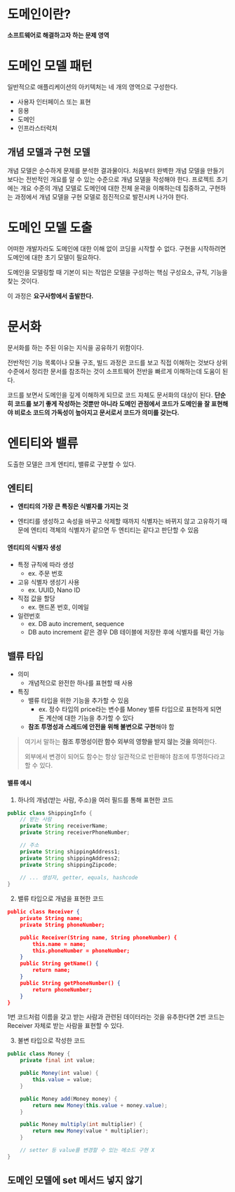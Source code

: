 # **도메인이란?**

**소프트웨어로 해결하고자 하는 문제 영역**



# 도메인 모델 패턴

일반적으로 애플리케이션의 아키텍처는 네 개의 영역으로 구성한다.

- 사용자 인터페이스 또는 표현
- 응용
- 도메인
- 인프라스터럭처

## 개념 모델과 구현 모델

개념 모델은 순수하게 문제를 분석한 결과물이다.  처음부터 완벽한 개념 모델을 만들기보다는 전반적인 개요를 알 수 있는 수준으로 개념 모델을 작성해야 한다. 프로젝트 초기에는 개요 수준의 개념 모델로 도메인에 대한 전체 윤곽을 이해하는데 집중하고, 구현하는 과정에서 개념 모델을 구현 모델로 점진적으로 발전시켜 나가야 한다.



# 도메인 모델 도출

어떠한 개발자라도 도메인에 대한 이해 없이 코딩을 시작할 수 없다. 구현을 시작하려면 도메인에 대한 초기 모델이 필요하다.

도메인을 모델링할 때 기본이 되는 작업은 모델을 구성하는 핵심 구성요소, 규칙, 기능을 찾는 것이다.

이 과정은 **요구사항에서 출발한다.**



# 문서화

문서화를 하는 주된 이유는 지식을 공유하기 위함이다. 

전반적인 기능 목록이나 모듈 구조, 빌드 과정은 코드를 보고 직접 이해하는 것보다 상위 수준에서 정리한 문서를 참조하는 것이 소프트웨어 전반을 빠르게 이해하는데 도움이 된다.

코드를 보면서 도메인을 깊게 이해하게 되므로 코드 자체도 문서화의 대상이 된다. **단순히 코드를 보기 좋게 작성하는 것뿐만 아니라 도메인 관점에서 코드가 도메인을 잘 표현해야 비로소 코드의 가독성이 높아지고 문서로서 코드가 의미를 갖는다.**



# 엔티티와 밸류

도출한 모델은 크게 엔티티, 밸류로 구분할 수 있다. 



## 엔티티

- **엔티티의 가장 큰 특징은 식별자를 가지는 것**

- 엔티티를 생성하고 속성을 바꾸고 삭제할 때까지 식별자는 바뀌지 않고 고유하기 때문에 엔티티 객체의 식별자가 같으면 두 엔티티는 같다고 판단할 수 있음

  

#### 엔티티의 식별자 생성

- 특정 규칙에 따라 생성
  - ex. 주문 번호
- 고유 식별자 생성기 사용 
  - ex. UUID, Nano ID
- 직접 값을 할당
  - ex. 핸드폰 번호, 이메일
- 일련번호 
  - ex. DB auto increment, sequence
  - DB auto increment 같은 경우 DB 테이블에 저장한 후에 식별자를 확인 가능



## 밸류 타입

- 의미
  - 개념적으로 완전한 하나를 표현할 때 사용
- 특징
  - 밸류 타입을 위한 기능을 추가할 수 있음
    - ex. 정수 타입의 price라는 변수를 Money 밸류 타입으로 표현하게 되면 돈 계산에 대한 기능을 추가할 수 있다
  - **참조 투명성과 스레드에 안전을 위해 불변으로 구현**해야 함



> 여기서 말하는 **참조 투명성이란 함수 외부의 영향을 받지 않는 것을 의미**한다.
>
> 외부에서 변경이 되어도 함수는 항상 일관적으로 반환해야 참조에 투명하다라고 할 수 있다.



#### 밸류 예시

1. 하나의 개념(받는 사람, 주소)을 여러 필드를 통해 표현한 코드

```java
public class ShippingInfo {
    // 받는 사람
    private String receiverName;
    private String receiverPhoneNumber;

    // 주소
    private String shippingAddress1;
    private String shippingAddress2;
    private String shippingZipcode;
    
    // ... 생성자, getter, equals, hashcode
}
```



2. 밸류 타입으로 개념을 표현한 코드

```json
public class Receiver {
    private String name;
    private String phoneNumber;

    public Receiver(String name, String phoneNumber) {
        this.name = name;
        this.phoneNumber = phoneNumber;
    }
    public String getName() {
        return name;
    }
    public String getPhoneNumber() {
        return phoneNumber;
    }
}
```

1번 코드처럼 이름을 갖고 받는 사람과 관련된 데이터라는 것을 유추한다면 2번 코드는 Receiver 자체로 받는 사람을 표현할 수 있다.



3. 불변 타입으로 작성한 코드

```java
public class Money {
    private final int value;

    public Money(int value) {
        this.value = value;
    }

    public Money add(Money money) {
        return new Money(this.value + money.value);
    }

    public Money multiply(int multiplier) {
        return new Money(value * multiplier);
    }

    // setter 등 value를 변경할 수 있는 메소드 구현 X
}
```



## 도메인 모델에 set 메서드 넣지 않기


